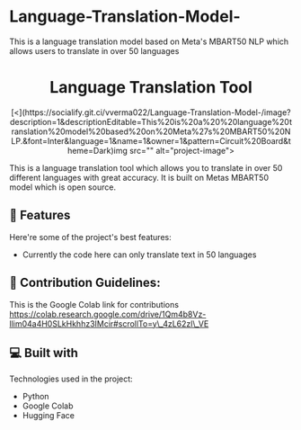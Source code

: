 # Language-Translation-Model-
This is a  language translation model based on Meta's MBART50 NLP which allows users to translate in over 50 languages 
<h1 align="center" id="title">Language Translation Tool</h1>

<p align="center">[<](https://socialify.git.ci/vverma022/Language-Translation-Model-/image?description=1&descriptionEditable=This%20is%20a%20%20language%20translation%20model%20based%20on%20Meta%27s%20MBART50%20NLP.&font=Inter&language=1&name=1&owner=1&pattern=Circuit%20Board&theme=Dark)img src="" alt="project-image"></p>

<p id="description">This is a language translation tool which allows you to translate in over 50 different languages with great accuracy. It is built on Metas MBART50 model which is open source.</p>

  
  
<h2>🧐 Features</h2>

Here're some of the project's best features:

*   Currently the code here can only translate text in 50 languages

<h2>🍰 Contribution Guidelines:</h2>

This is the Google Colab link for contributions https://colab.research.google.com/drive/1Qm4b8Vz-llim04a4H0SLkHkhhz3IMcir#scrollTo=y\_4zL62zl\_VE

  
  
<h2>💻 Built with</h2>

Technologies used in the project:

*   Python
*   Google Colab
*   Hugging Face
